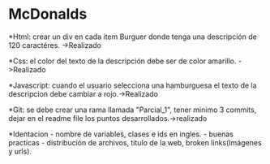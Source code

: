 # McDonalds
*Html: crear un div en cada item Burguer donde tenga una descripción de 120 caractéres. ->Realizado

*Css: el color del texto de la descripción debe ser de color amarillo. ->Realizado

*Javascript: cuando el usuario selecciona una hamburguesa el texto de la descripcion debe cambiar a rojo.->Realizado

*Git: se debe crear una rama llamada "Parcial_1", tener minimo 3 commits, dejar en el readme file los puntos desarrollados.->realizado

*Identacion - nombre de variables, clases e ids en ingles. - buenas practicas - distribución de archivos, titulo de la web, broken links(Imágenes y urls).
